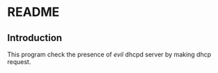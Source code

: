 README
======

Introduction
------------

This program check the presence of *evil* dhcpd server by making dhcp request.


